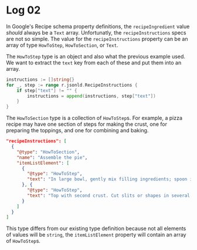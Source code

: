 # Log 02

In Google's Recipe schema property definitions, the `recipeIngredient` value
_should_ always be a `Text` array. Unfortunatly, the `recipeInstructions` specs are
not so simple. The value for the `recipeInstructions` property can be an array of type
`HowToStep`, `HowToSection`, or `Text`.

The `HowToStep` type is an object and also what the previous example used. We want to
extract the `text` key from each of these and put them into an array.

```go
instructions := []string{}
for _, step := range r.jsonld.RecipeInstructions {
    if step["text"] != "" {
        instructions = append(instructions, step["text"])
    }
}
```

The `HowToSection` type is a collection of `HowToStep`s. For example, a pizza
recipe may have one section of steps for making the crust, one for preparing the
toppings, and one for combining and baking.

```json
"recipeInstructions": [
  {
    "@type": "HowToSection",
    "name": "Assemble the pie",
    "itemListElement": [
      {
        "@type": "HowToStep",
        "text": "In large bowl, gently mix filling ingredients; spoon into crust-lined pie plate."
      }, {
        "@type": "HowToStep",
        "text": "Top with second crust. Cut slits or shapes in several places in top crust."
      }
    ]
  }
]
```

This type differs from our existing type definition because not all elements of values will
be `string`, the `itemListElement` property will contain an array of `HowToStep`s.

```go

```


